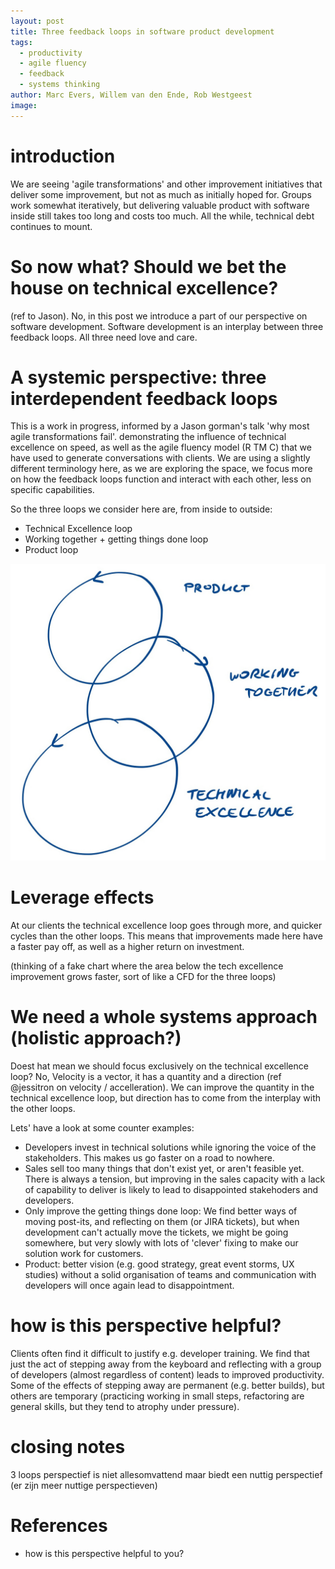 ```yaml
---
layout: post
title: Three feedback loops in software product development
tags:
  - productivity
  - agile fluency
  - feedback
  - systems thinking
author: Marc Evers, Willem van den Ende, Rob Westgeest
image: 
---
```


# introduction

We are seeing 'agile transformations' and other improvement initiatives that deliver some improvement, but not as much as initially hoped for.
Groups work somewhat iteratively, but delivering valuable product with software inside still takes too long and costs too much. All the while, technical debt continues to mount.

# So now what? Should we bet the house on technical excellence?

(ref to Jason). No, in this post we introduce a part of our perspective on software development. Software development is an interplay between three feedback loops. All three need love and care. 


# A systemic perspective: three interdependent feedback loops

This is a work in progress, informed by a Jason gorman's talk 'why most agile transformations fail'. demonstrating the influence of technical excellence on speed, as well as the agile fluency model (R TM C) that we have used to generate conversations with clients. We are using a slightly different terminology here, as we are exploring the space, we focus more on how the feedback loops function and interact with each other, less on specific capabilities.

So the three loops we consider here are, from inside to outside:

- Technical Excellence loop
- Working together + getting things done loop
- Product loop

![alt-text goes here](/attachments/blogposts/2023/3-loops.jpg)


# Leverage effects

At our clients the technical excellence loop goes through more, and quicker cycles than the other loops. This means that improvements made here have a faster pay off, as well as a higher return on investment.

(thinking of a fake chart where the area below the tech excellence improvement grows faster, sort of like a CFD for the three loops)


# We need a whole systems approach (holistic approach?)

Doest hat mean we should focus exclusively on the technical excellence loop? No, Velocity is a vector, it has a quantity and a direction (ref @jessitron on velocity / accelleration). We can improve the quantity in the technical excellence loop, but direction has to come from the interplay with the other loops. 

Lets' have a look at some counter examples:

- Developers invest in technical solutions while ignoring the voice of the stakeholders. This makes us go faster on a road to nowhere.
- Sales sell too many things that don't exist yet, or aren't feasible yet. There is always a tension, but improving in the sales capacity with a lack of capability to deliver is likely to lead to disappointed stakehoders and developers. 
- Only improve the getting things done loop: We find better ways of moving post-its, and reflecting on them (or JIRA tickets), but when development can't actually move the tickets, we might be going somewhere, but very slowly with lots of 'clever' fixing to make our solution work for customers.
- Product: better vision (e.g. good strategy, great event storms, UX studies) without a solid organisation of teams and communication with developers will once again lead to disappointment.

# how is this perspective helpful?

Clients often find it difficult to justify e.g. developer training. We find that just the act of stepping away from the keyboard and reflecting with a group of developers (almost regardless of content) leads to improved productivity. Some of the effects of stepping away are permanent (e.g. better builds), but others are temporary (practicing working in small steps, refactoring are general skills, but they tend to atrophy under pressure).

# closing notes

3 loops perspectief is niet allesomvattend maar biedt een nuttig perspectief (er zijn meer nuttige perspectieven)

# References



+ how is this perspective helpful to you?

